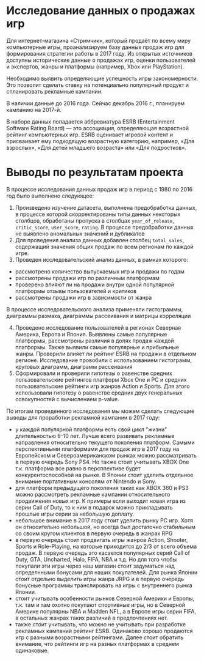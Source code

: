 # **Исследование данных о продажах игр**

Для интернет-магазина «Стримчик», который продаёт по всему миру компьютерные игры, проанализируем базу данных продаж игр для формирования стратегии работы в 2017 году. Из открытых источников доступны исторические данные о продажах игр, оценки пользователей и экспертов, жанры и платформы (например, Xbox или PlayStation). 

Необходимо выявить определяющие успешность игры закономерности. Это позволит сделать ставку на потенциально популярный продукт и спланировать рекламные кампании.

В наличии данные до 2016 года. Сейчас декабрь 2016 г., планируем кампанию на 2017-й. 

В наборе данных попадается аббревиатура ESRB (Entertainment Software Rating Board) — это ассоциация, определяющая возрастной рейтинг компьютерных игр. ESRB оценивает игровой контент и присваивает ему подходящую возрастную категорию, например, «Для взрослых», «Для детей младшего возраста» или «Для подростков».

# Выводы по результатам проекта

В процессе исследования данных продаж игр в период с 1980 по 2016 год было выполнено следующее:
1. Произведено изучение датасета, выполнена предобработка данных, в процессе которой скорректированы типы данных некоторых столбцов, обработаны пропуска в столбцах `year_of_release`, `critic_score`, `user_score`, `rating`. В процессе предобработки данных не выявлено аномальных значений и дубликатов
2. Для проведения анализа данных добавлен столбец `total_sales`, содержащий значения общих продаж по всем регионам по каждой игре.
3. Проведен исследовательский анализ данных, в рамках которого:
- рассмотрено количество выпускаемых игр и продажи по годам
- рассмотрены продажи игр по различным платформам
- проверено влияют ли на продажи внутри одной популярной платформы отзывы пользователей и критиков
- рассмотрены продажи игр в зависимости от жанра

В процессе исследовательского анализа применяли гистограммы, диаграммы размаха, диаграммы рассеивания и матрицы корреляции

4. Проведено исследование пользователей в регионах Северная Америка, Европа и Япония.  Выявлены самые популярные платформы, рассмотрены различия в долях продаж каждой платформы. Также выявили самые популярные и прибыльные жанры. Проверили влияет ли рейтинг ESRB на продажи в отдельном регионе. Исследование провобили  с использованием гистограмм, круговых диаграмм, диаграмм рассеивания
5. Сформировали и проверили гипотезы о равенстве средних пользовательские рейтингов платформ Xbox One и PC и средних пользовательские рейтинги игр жанров Action и Sports. Для этого использовали гипотезу о равенстве средних двух генеральных совокупностей с вычислением p-value.


По итогам проведенного исследования мы можем сделать следующие выводы для проработки рекламной кампании в 2017 году:
- у каждой популярной платформы есть свой цикл "жизни" длительностью 6-10 лет. Лучше всего развивать рекламные направления относительно текущего поколения платформ. Самыми перспективными платформами для продаж игр в 2017 году на Европейском и Североамериканском рынках можно рассматривать в первую очередь Sony PS4. Но также стоит учитывать XBOX One т.к. платформа все равно в персппективе будет конкурентоспособной на рынке. В Японии стоит уделить отдельное внимание портативным консолям от Nintendo и Sony.
- для платформ предыдущего поколения таких как XBOX 360 и PS3 можно рассмотреть рекламные кампании относительного продвижения новых игр. К примеры если выходит новая игра из серии Call of Duty, то к ним в подарок можно прикладывать прошлые игры серии за небольшую доплату. 
- небольшое внимание в 2017 году стоит уделить рынку PC игр. Хотя он относительно небольшой, но всегда был достаточно стабильным со своим кругом клиентов в первую очередь в жанрах RPG
- в первую очередь стоит продвигать игры жанров Action, Shooter, Sports и Role-Playing, на которые приходится до 2/3 от всего объема продаж. В первую очередь это касается популярных серий Call of Duty, GTA, Uncharted, Halo, FIFA, NBA и т.д. Но для того чтобы покупали эти игры через наш магазин стоит задуматься над определнными бонусами для наших покупателей. Для рынка Японии стоит отдельно выделить игры жанра JRPG и в первую очередь бонусные программы транслировать на игры с внутреннего рынка Японии. 
- стоит учитывать особенности рынков Северной Америки и Европы, т.к. там и там охотно покупают спортивные игры, но в Северной Америке популярны NBA и Madden NFL, а в Европе игры серии FIFA, в остальных жанрах таких различий в предпочтениях нет.
- также стоит учитывать, что можно не учитывать при разработке рекламных кампаний рейтинг ESRB. Одинаково хорошо продаются игр с разными возрастными рейтингами. Далее стоит обратить внимание, что рейтинги игр на разных платформах в среднем одинаковые.